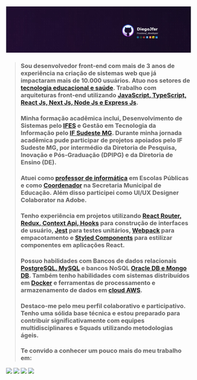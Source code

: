 
![](https://github.com/Diegojfsr/Diegojfsr/blob/main/Imagens/Capa.jpg)

<!--# Olá, Sou [Diego Jefferson]() :)  Desenvolvedor Front-end-->

> ### Sou desenvolvedor front-end com mais de 3 anos de experiência na criação de sistemas web que já impactaram mais de 10.000 usuários. Atuo nos setores de [tecnologia educacional e saúde](). Trabalho com arquiteturas front-end utilizando [JavaScript, TypeScript, React Js, Next Js, Node Js e Express Js]().
>
> ### Minha formação acadêmica inclui, Desenvolvimento de Sistemas pelo [IFES](https://alegre.ifes.edu.br/) e Gestão em Tecnologia da Informação pelo [IF Sudeste MG](https://www.ifsudestemg.edu.br/muriae). Durante minha jornada acadêmica pude participar de projetos apoiados pelo IF Sudeste MG, por intermédio da Diretoria de Pesquisa, Inovação e Pós-Graduação (DPIPG) e da Diretoria de Ensino (DE).
>
> ### Atuei como [professor de informática]() em Escolas Públicas e como [Coordenador]() na Secretaria Municipal de Educação. Além disso participei como UI/UX Designer Colaborator na Adobe.
> 
> ### Tenho experiência em projetos utilizando [React Router, Redux, Context Api, Hooks]() para construção de interfaces de usuário, [Jest]() para testes unitários, [Webpack]() para empacotamento e [Styled Components]() para estilizar componentes em aplicações React.
>
> ### Possuo habilidades com Bancos de dados relacionais [PostgreSQL, MySQL]() e bancos NoSQL [Oracle DB e Mongo DB](). Também tenho habilidades com sistemas distribuídos em [Docker]() e ferramentas de processamento e armazenamento de dados em [cloud AWS]().
>
> ### Destaco-me pelo meu perfil colaborativo e participativo. Tenho uma sólida base técnica e estou preparado para contribuir significativamente com equipes multidisciplinares e Squads utilizando metodologias ágeis.
> 
> ### Te convido a conhecer um pouco mais do meu trabalho em:

<!-- Tag centralizadora das Badges -->
<p float="center">
  
  [<img src="https://img.shields.io/badge/Portfolio-255E63?style=for-the-badge&logo=About.me&logoColor=white" height="40"></a>](https://diegojfsr.myportfolio.com/)
  [<img src="https://img.shields.io/badge/LinkedIn-0077B5?style=for-the-badge&logo=linkedin&logoColor=white" height="40"></a>](https://www.linkedin.com/in/diegojfsr/)
  [<img src="https://img.shields.io/badge/Medium-12100E?style=for-the-badge&logo=medium&logoColor=white" height="40"></a>](https://medium.com/@diegojfsr)
  [<img src="https://img.shields.io/badge/Behance-0054F7?style=for-the-badge&logo=behance&logoColor=white" height="40"></a>](https://www.behance.net/diegojfsr)

</p>

